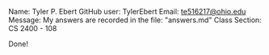 Name:	        	Tyler P. Ebert
GitHub user:	  TylerEbert
Email:		      te516217@ohio.edu
Message:	      My answers are recorded in the file: "answers.md"
Class Section:  CS 2400 - 108

Done!
